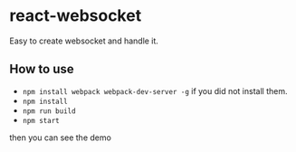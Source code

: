 # react-websocket
Easy to create websocket and handle it.

## How to use
- `npm install webpack webpack-dev-server -g` if you did not install them.
- `npm install`
- `npm run build`
- `npm start`

then you can see the demo
